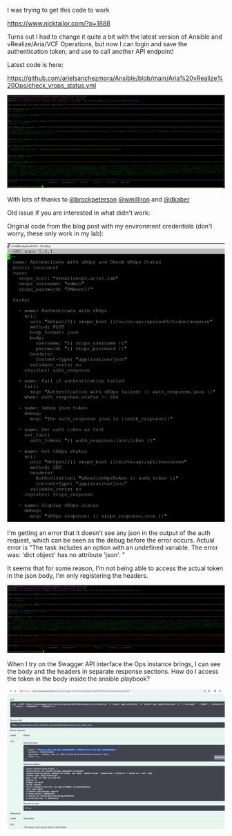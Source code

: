 I was trying to get this code to work

https://www.nicktailor.com/?p=1888

Turns out I had to change it quite a bit with the latest version of Ansible and vRealize/Aria/VCF Operations, but now I can login and save the authentication token, and use to call another API endpoint!

Latest code is here:

https://github.com/arielsanchezmora/Ansible/blob/main/Aria%20vRealize%20Ops/check_vrops_status.yml

![WorkingRun](https://github.com/arielsanchezmora/Ansible/blob/main/Aria%20vRealize%20Ops/working%20code%20output.png)

With lots of thanks to [@brockpeterson](https://github.com/brockpeterson) [@wmilliron](https://github.com/wmilliron) and [@dkaber](https://github.com/dkaber)









Old issue if you are interested in what didn't work:

Original code from the blog post with my environment credentials (don't worry, these only work in my lab):

![OriginalCode](https://github.com/arielsanchezmora/Ansible/blob/main/Aria%20vRealize%20Ops/original%20code.png)


I'm getting an error that it doesn't see any json in the output of the auth request, which can be seen as the debug before the error occurs. Actual error is "The task includes an option with an undefined variable. The error was: 'dict object' has no attribute 'json'. "

It seems that for some reason, I'm not being able to access the actual token in the json body, I'm only registering the headers.

![playbookRun](https://github.com/arielsanchezmora/Ansible/blob/main/Aria%20vRealize%20Ops/original%20ansible%20playbook.png)

When I try on the Swagger API interface the Ops instance brings, I can see the body and the headers in separate response sections. How do I access the token in the body inside the ansible playbook?

![APIswagger](https://github.com/arielsanchezmora/Ansible/blob/main/Aria%20vRealize%20Ops/ops%20swagger%20api%20interface%20showing%20body.png)
